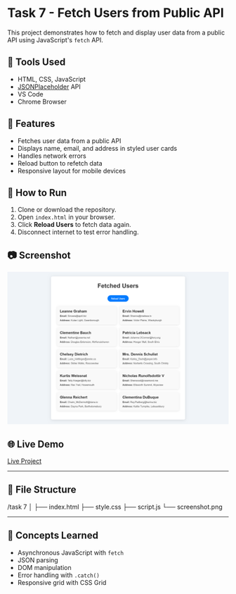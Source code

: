 # Task 7 - Fetch Users from Public API

This project demonstrates how to fetch and display user data from a public API using JavaScript's `fetch` API.

## 🔧 Tools Used

- HTML, CSS, JavaScript
- [JSONPlaceholder](https://jsonplaceholder.typicode.com/users) API
- VS Code
- Chrome Browser

## 📌 Features

- Fetches user data from a public API
- Displays name, email, and address in styled user cards
- Handles network errors
- Reload button to refetch data
- Responsive layout for mobile devices

## 🚀 How to Run

1. Clone or download the repository.
2. Open `index.html` in your browser.
3. Click **Reload Users** to fetch data again.
4. Disconnect internet to test error handling.

## 📷 Screenshot

![Screenshot](screenshot.png)

## 🌐 Live Demo

[Live Project](https://superb-naiad-d709f5.netlify.app/)

---

## 📁 File Structure

/task 7
│
├── index.html
├── style.css
├── script.js
└── screenshot.png


---

## 📘 Concepts Learned

- Asynchronous JavaScript with `fetch`
- JSON parsing
- DOM manipulation
- Error handling with `.catch()`
- Responsive grid with CSS Grid